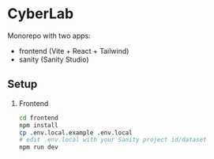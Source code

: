 # CyberLab

Monorepo with two apps:
- frontend (Vite + React + Tailwind)
- sanity (Sanity Studio)

## Setup

1. Frontend
   ```bash
   cd frontend
   npm install
   cp .env.local.example .env.local
   # edit .env.local with your Sanity project id/dataset
   npm run dev
